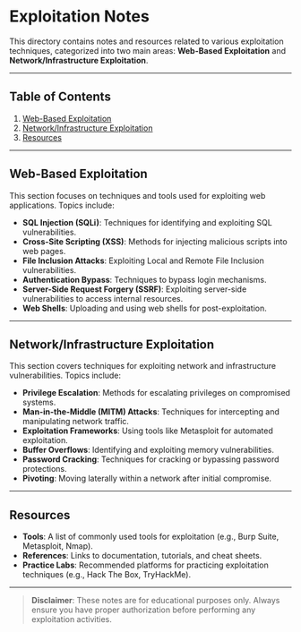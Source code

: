 # Exploitation Notes

This directory contains notes and resources related to various exploitation techniques, categorized into two main areas: **Web-Based Exploitation** and **Network/Infrastructure Exploitation**.

---

## Table of Contents

1. [Web-Based Exploitation](#web-based-exploitation)
2. [Network/Infrastructure Exploitation](#networkinfrastructure-exploitation)
3. [Resources](#resources)

---

## Web-Based Exploitation

This section focuses on techniques and tools used for exploiting web applications. Topics include:

- **SQL Injection (SQLi)**: Techniques for identifying and exploiting SQL vulnerabilities.
- **Cross-Site Scripting (XSS)**: Methods for injecting malicious scripts into web pages.
- **File Inclusion Attacks**: Exploiting Local and Remote File Inclusion vulnerabilities.
- **Authentication Bypass**: Techniques to bypass login mechanisms.
- **Server-Side Request Forgery (SSRF)**: Exploiting server-side vulnerabilities to access internal resources.
- **Web Shells**: Uploading and using web shells for post-exploitation.

---

## Network/Infrastructure Exploitation

This section covers techniques for exploiting network and infrastructure vulnerabilities. Topics include:

- **Privilege Escalation**: Methods for escalating privileges on compromised systems.
- **Man-in-the-Middle (MITM) Attacks**: Techniques for intercepting and manipulating network traffic.
- **Exploitation Frameworks**: Using tools like Metasploit for automated exploitation.
- **Buffer Overflows**: Identifying and exploiting memory vulnerabilities.
- **Password Cracking**: Techniques for cracking or bypassing password protections.
- **Pivoting**: Moving laterally within a network after initial compromise.

---

## Resources

- **Tools**: A list of commonly used tools for exploitation (e.g., Burp Suite, Metasploit, Nmap).
- **References**: Links to documentation, tutorials, and cheat sheets.
- **Practice Labs**: Recommended platforms for practicing exploitation techniques (e.g., Hack The Box, TryHackMe).

---

> **Disclaimer**: These notes are for educational purposes only. Always ensure you have proper authorization before performing any exploitation activities.

